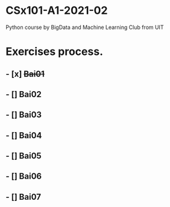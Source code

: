 # CSx101-A1-2021-02
Python course by BigData and Machine Learning Club from UIT
# Exercises process.
## - [x] ~~Bai01~~
## - [] Bai02
## - [] Bai03
## - [] Bai04
## - [] Bai05
## - [] Bai06
## - [] Bai07
